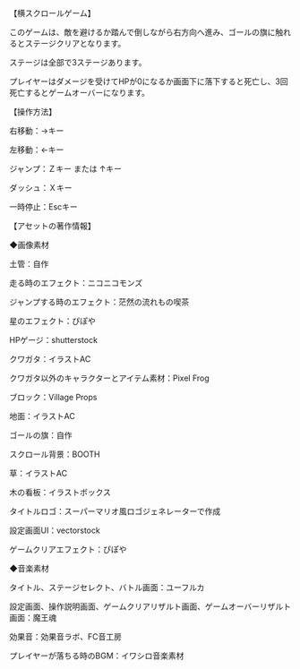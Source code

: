 【横スクロールゲーム】

このゲームは、敵を避けるか踏んで倒しながら右方向へ進み、ゴールの旗に触れるとステージクリアとなります。

ステージは全部で3ステージあります。

プレイヤーはダメージを受けてHPが0になるか画面下に落下すると死亡し、3回死亡するとゲームオーバーになります。

【操作方法】

右移動：→キー

左移動：←キー

ジャンプ：Ｚキー または ↑キー

ダッシュ：Ｘキー

一時停止：Escキー

【アセットの著作情報】

◆画像素材

土管：自作

走る時のエフェクト：ニコニコモンズ

ジャンプする時のエフェクト：茫然の流れもの喫茶

星のエフェクト：ぴぽや

HPゲージ：shutterstock

クワガタ：イラストAC

クワガタ以外のキャラクターとアイテム素材：Pixel Frog

ブロック：Village Props

地面：イラストAC

ゴールの旗：自作

スクロール背景：BOOTH

草：イラストAC

木の看板：イラストボックス

タイトルロゴ：スーパーマリオ風ロゴジェネレーターで作成

設定画面UI：vectorstock

ゲームクリアエフェクト：ぴぽや

◆音楽素材

タイトル、ステージセレクト、バトル画面：ユーフルカ

設定画面、操作説明画面、ゲームクリアリザルト画面、ゲームオーバーリザルト画面：魔王魂

効果音：効果音ラボ、FC音工房

プレイヤーが落ちる時のBGM：イワシロ音楽素材
